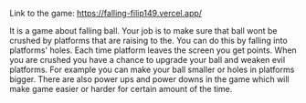 Link to the game: https://falling-filip149.vercel.app/

It is a game about falling ball.
Your job is to make sure that ball wont be crushed by platforms that are raising to the.
You can do this by falling into platforms' holes.
Each time platform leaves the screen you get points.
When you are crushed you have a chance to upgrade your ball and weaken evil platforms.
For example you can make your ball smaller or holes in platforms bigger.
There are also power ups and power downs in the game which will make game easier or harder for certain amount of the time.

